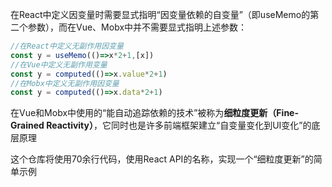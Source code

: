 在React中定义因变量时需要显式指明“因变量依赖的自变量”（即useMemo的第二个参数），而在Vue、Mobx中并不需要显式指明上述参数：
```js
//在React中定义无副作用因变量
const y = useMemo(()=>x*2+1,[x])
//在Vue中定义无副作用变量
const y = computed(()=>x.value*2+1)
//在Mobx中定义无副作用因变量
const y = computed(()=>x.data*2+1)
```

在Vue和Mobx中使用的“能自动追踪依赖的技术”被称为**细粒度更新（Fine-Grained Reactivity）**，它同时也是许多前端框架建立“自变量变化到UI变化”的底层原理

这个仓库将使用70余行代码，使用React API的名称，实现一个“细粒度更新”的简单示例